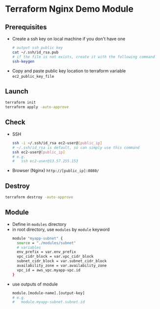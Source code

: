 # Terraform Nginx Demo Module

## Prerequisites
- Create a ssh key on local machine if you don't have one
  ```sh
  # output ssh public key
  cat ~/.ssh/id_rsa.pub
  # if the file is not exists, create it with the following command
  ssh-keygen
  ```
- Copy and paste public key location to terraform variable `ec2_public_key_file`

## Launch
```sh
terraform init
terraform apply -auto-approve
```

## Check
- SSH
  ```sh
  ssh -i ~/.ssh/id_rsa ec2-user@[public_ip]
  # ~/.ssh/id_rsa is default, so can simply use this command
  ssh ec2-user@[public_ip]
  # e.g.
  #   ssh ec2-user@13.57.255.153
  ```
- Browser (Nginx)
  `http://[public_ip]:8080/`

## Destroy
```sh
terraform destroy -auto-approve
```

## Module
- Define in `modules` directory
- in root directory, use `modules` by `module` keyword
  ```sh
  module "myapp-subnet" {
    source = "./modules/subnet"
    # variables
    env_prefix = var.env_prefix
    vpc_cidr_block = var.vpc_cidr_block
    subnet_cidr_block = var.subnet_cidr_block
    availability_zone = var.availability_zone
    vpc_id = aws_vpc.myapp-vpc.id
  }
  ```
- use outputs of module
  ```sh
  module.[module-name].[output-key]
  # e.g.
  #   module.myapp-subnet.subnet.id
  ```
